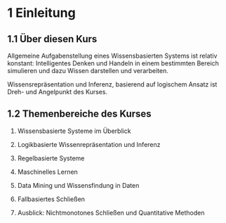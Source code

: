# 1 Einleitung
## 1.1 Über diesen Kurs
Allgemeine Aufgabenstellung eines Wissensbasierten Systems ist relativ konstant: Intelligentes Denken und Handeln in einem bestimmten Bereich simulieren und dazu Wissen darstellen und verarbeiten.

Wissensrepräsentation und Inferenz, basierend auf logischem Ansatz ist Dreh- und Angelpunkt des Kurses.

## 1.2 Themenbereiche des Kurses

1. Wissensbasierte Systeme im Überblick

2. Logikbasierte Wissenrepräsentation und Inferenz

3. Regelbasierte Systeme

4. Maschinelles Lernen

5. Data Mining und Wissensfindung in Daten

6. Fallbasiertes Schließen

7. Ausblick: Nichtmonotones Schließen und Quantitative Methoden